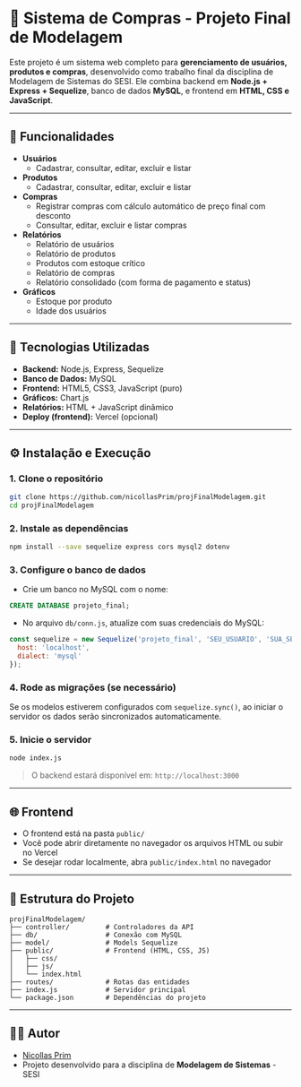 # 🛒 Sistema de Compras - Projeto Final de Modelagem

Este projeto é um sistema web completo para **gerenciamento de usuários, produtos e compras**, desenvolvido como trabalho final da disciplina de Modelagem de Sistemas do SESI. Ele combina backend em **Node.js + Express + Sequelize**, banco de dados **MySQL**, e frontend em **HTML, CSS e JavaScript**.

---

## 🚀 Funcionalidades

- **Usuários**
  - Cadastrar, consultar, editar, excluir e listar
- **Produtos**
  - Cadastrar, consultar, editar, excluir e listar
- **Compras**
  - Registrar compras com cálculo automático de preço final com desconto
  - Consultar, editar, excluir e listar compras
- **Relatórios**
  - Relatório de usuários
  - Relatório de produtos
  - Produtos com estoque crítico
  - Relatório de compras
  - Relatório consolidado (com forma de pagamento e status)
- **Gráficos**
  - Estoque por produto
  - Idade dos usuários

---

## 🧰 Tecnologias Utilizadas

- **Backend:** Node.js, Express, Sequelize
- **Banco de Dados:** MySQL
- **Frontend:** HTML5, CSS3, JavaScript (puro)
- **Gráficos:** Chart.js
- **Relatórios:** HTML + JavaScript dinâmico
- **Deploy (frontend):** Vercel (opcional)

---

## ⚙️ Instalação e Execução

### 1. Clone o repositório

```bash
git clone https://github.com/nicollasPrim/projFinalModelagem.git
cd projFinalModelagem
```

### 2. Instale as dependências

```bash
npm install --save sequelize express cors mysql2 dotenv
```

### 3. Configure o banco de dados

- Crie um banco no MySQL com o nome:

```sql
CREATE DATABASE projeto_final;
```

- No arquivo `db/conn.js`, atualize com suas credenciais do MySQL:

```javascript
const sequelize = new Sequelize('projeto_final', 'SEU_USUARIO', 'SUA_SENHA', {
  host: 'localhost',
  dialect: 'mysql'
});
```

### 4. Rode as migrações (se necessário)

Se os modelos estiverem configurados com `sequelize.sync()`, ao iniciar o servidor os dados serão sincronizados automaticamente.

### 5. Inicie o servidor

```bash
node index.js
```

> O backend estará disponível em: `http://localhost:3000`

---

## 🌐 Frontend

- O frontend está na pasta `public/`
- Você pode abrir diretamente no navegador os arquivos HTML ou subir no Vercel
- Se desejar rodar localmente, abra `public/index.html` no navegador

---

## 📁 Estrutura do Projeto

```
projFinalModelagem/
├── controller/         # Controladores da API
├── db/                 # Conexão com MySQL
├── model/              # Models Sequelize
├── public/             # Frontend (HTML, CSS, JS)
│   ├── css/
│   ├── js/
│   └── index.html
├── routes/             # Rotas das entidades
├── index.js            # Servidor principal
└── package.json        # Dependências do projeto
```

---


## 👨‍💻 Autor

- [Nicollas Prim](https://github.com/nicollasPrim)
- Projeto desenvolvido para a disciplina de **Modelagem de Sistemas** - SESI
